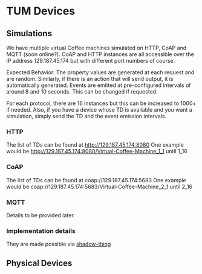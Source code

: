 # TUM Devices

## Simulations

We have multiple virtual Coffee machines simulated on HTTP, CoAP and MQTT (soon online?).
CoAP and HTTP instances are all accessible over the IP address 129.187.45.174 but with different port numbers of course.

Expected Behavior: The property values are generated at each request and are random. 
Similarly, if there is an action that will send output, it is automatically generated.
Events are emitted at pre-configured intervals of around 8 and 10 seconds. 
This can be changed if requested.

For each protocol, there are 16 instances but this can be increased to 1000+ if needed.
Also, if you have a device whose TD is available and you want a simulation, simply send the TD and the event emission intervals.

### HTTP

The list of TDs can be found at http://129.187.45.174:8080
One example would be http://129.187.45.174:8080/Virtual-Coffee-Machine_1_1 until 1_16

### CoAP

The list of TDs can be found at coap://129.187.45.174:5683
One example would be coap://129.187.45.174:5683/Virtual-Coffee-Machine_2_1  until 2_16

### MQTT

Details to be provided later.

### Implementation details

They are made possible via [shadow-thing](https://github.com/tum-esi/shadow-thing)

## Physical Devices